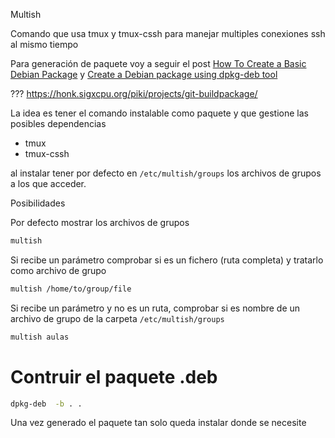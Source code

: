 Multish

Comando que usa tmux y tmux-cssh para manejar multiples conexiones ssh al mismo tiempo

Para generación de paquete voy a seguir el post [How To Create a Basic Debian Package](https://betterprogramming.pub/how-to-create-a-basic-debian-package-927be001ad80) y [Create a Debian package using dpkg-deb tool](https://blog.knoldus.com/create-a-debian-package-using-dpkg-deb-tool/)


???
https://honk.sigxcpu.org/piki/projects/git-buildpackage/

La idea es tener el comando instalable como paquete y que gestione las posibles dependencias
- tmux
- tmux-cssh

al instalar tener por defecto en `/etc/multish/groups` los archivos de grupos a los que acceder.


Posibilidades

Por defecto mostrar los archivos de grupos
```sh
multish
```

Si recibe un parámetro comprobar si es un fichero (ruta completa) y tratarlo como archivo de grupo

```sh
multish /home/to/group/file
```

Si recibe un parámetro y no es un ruta, comprobar si es nombre de un archivo de grupo de la carpeta `/etc/multish/groups`

```sh
multish aulas
```

# Contruir el paquete .deb

```sh
dpkg-deb  -b . .
```

Una vez generado el paquete tan solo queda instalar donde se necesite


